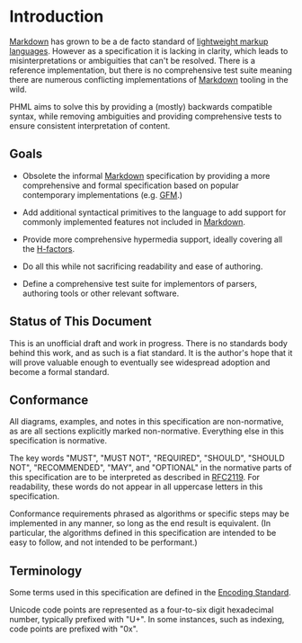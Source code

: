 Introduction
============

[Markdown] has grown to be a de facto standard of [lightweight markup languages][lightmarkup]. However as a specification it is lacking in clarity, which leads to misinterpretations or ambiguities that can't be resolved. There is a reference implementation, but there is no comprehensive test suite meaning there are numerous conflicting implementations of [Markdown] tooling in the wild.

PHML aims to solve this by providing a (mostly) backwards compatible syntax, while removing ambiguities and providing comprehensive tests to ensure consistent interpretation of content.

[Markdown]: http://daringfireball.net/projects/markdown/
[lightmarkup]: http://en.wikipedia.org/wiki/Lightweight_markup_language

Goals
-----

- Obsolete the informal [Markdown] specification by providing a more comprehensive and formal specification based on popular contemporary implementations (e.g. [GFM].)

- Add additional syntactical primitives to the language to add support for commonly implemented features not included in [Markdown].

- Provide more comprehensive hypermedia support, ideally covering all the [H-factors].

- Do all this while not sacrificing readability and ease of authoring.

- Define a comprehensive test suite for implementors of parsers, authoring tools or other relevant software.

[gfm]: https://help.github.com/articles/github-flavored-markdown
[H-factors]: http://amundsen.com/hypermedia/hfactor/

Status of This Document
-----------------------

This is an unofficial draft and work in progress. There is no standards body behind this work, and as such is a fiat standard. It is the author's hope that it will prove valuable enough to eventually see widespread adoption and become a formal standard.

Conformance
-----------

All diagrams, examples, and notes in this specification are non-normative, as are all sections explicitly marked non-normative. Everything else in this specification is normative.

The key words "MUST", "MUST NOT", "REQUIRED", "SHOULD", "SHOULD NOT", "RECOMMENDED", "MAY", and "OPTIONAL" in the normative parts of this specification are to be interpreted as described in [RFC2119]. For readability, these words do not appear in all uppercase letters in this specification.

Conformance requirements phrased as algorithms or specific steps may be implemented in any manner, so long as the end result is equivalent. (In particular, the algorithms defined in this specification are intended to be easy to follow, and not intended to be performant.)

[RFC2119]: http://tools.ietf.org/html/rfc2119

Terminology
-----------

Some terms used in this specification are defined in the [Encoding Standard].

Unicode code points are represented as a four-to-six digit hexadecimal number, typically prefixed with "U+". In some instances, such as indexing, code points are prefixed with "0x".

[Encoding Standard]: http://encoding.spec.whatwg.org/